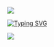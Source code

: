 <!--
- 👋 Hi, I’m @kyr13nko
- 👀 I’m interested in ...
- 🌱 I’m currently learning ...
- 💞️ I’m looking to collaborate on ...
- 📫 How to reach me ...
-->

<!---
kyr13nko/kyr13nko is a ✨ special ✨ repository because its `README.md` (this file) appears on your GitHub profile.
You can click the Preview link to take a look at your changes.
--->

![](https://komarev.com/ghpvc/?username=kyr13nko&color=ff69b4&style=for-the-badge)

<a href="https://git.io/typing-svg"><img src="https://readme-typing-svg.herokuapp.com?font=Fira+Code&weight=100&pause=1000&color=ffc0cb&width=435&lines=Hello!+My+name+is+Hryhorii+Kyriienko!+;And+now+you+are+on+my+github+page+%3D%5D" alt="Typing SVG" /></a>

<!--
![](http://github-profile-summary-cards.vercel.app/api/cards/repos-per-language?username=kyr13nko&theme=zenburn)
-->

![](http://github-profile-summary-cards.vercel.app/api/cards/profile-details?username=kyr13nko&theme=zenburn)

<!--
[![GitHub Streak](https://streak-stats.demolab.com?user=kyr13nko&theme=onedark&hide_border=true)](https://git.io/streak-stats)
-->
